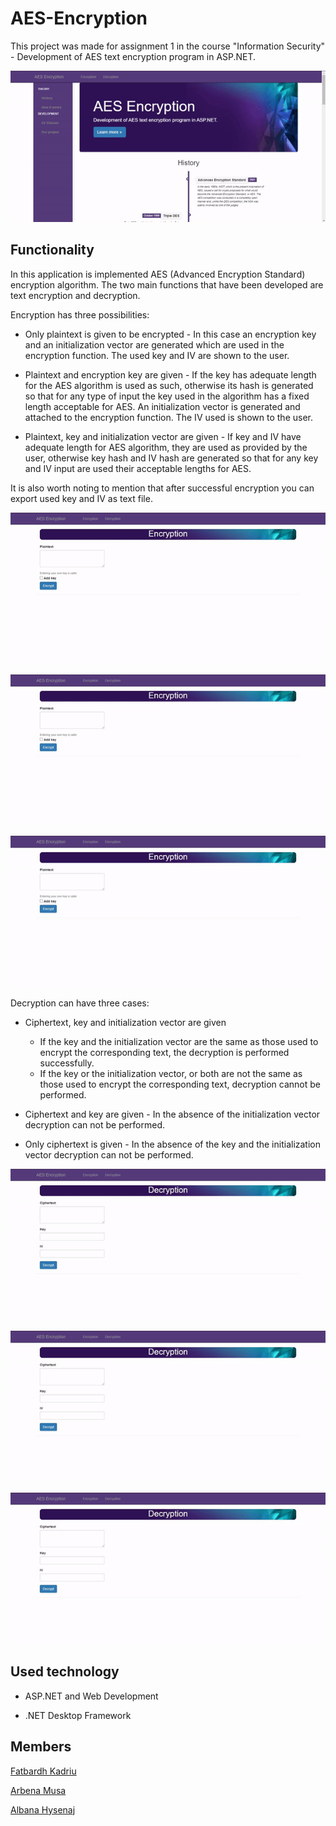 # AES-Encryption

This project was made for assignment 1 in the course "Information Security" - Development of AES text encryption program in ASP.NET.

![Application View](READMEresources/Index.gif)

## Functionality

In this application is implemented AES (Advanced Encryption Standard) encryption algorithm. The two main functions that have been developed are text encryption and decryption.

Encryption has three possibilities:

- Only plaintext is given to be encrypted - In this case an encryption key and an initialization vector are generated which are used in the encryption function. The used key and IV are shown to the user.

- Plaintext and encryption key are given - If the key has adequate length for the AES algorithm is used as such, otherwise its hash is generated so that for any type of input the key used in the algorithm has a fixed length acceptable for AES. An initialization vector is generated and attached to the encryption function. The IV used is shown to the user.

- Plaintext, key and initialization vector are given - If key and IV have adequate length for AES algorithm, they are used as provided by the user, otherwise key hash and IV hash are generated so that for any key and IV input are used their acceptable lengths for AES.

It is also worth noting to mention that after successful encryption you can export used key and IV as text file.

![First encryption case](READMEresources/Encryption_1.gif)

![Second encryption case](READMEresources/Encryption_2.gif)

![Third encryption case](READMEresources/Encryption_3.gif)

Decryption can have three cases:

- Ciphertext, key and initialization vector are given

  - If the key and the initialization vector are the same as those used to encrypt the corresponding text, the decryption is performed successfully.
  - If the key or the initialization vector, or both are not the same as those used to encrypt the corresponding text, decryption cannot be performed.

- Ciphertext and key are given - In the absence of the initialization vector decryption can not be performed.

- Only ciphertext is given - In the absence of the key and the initialization vector decryption can not be performed.

![First decryption case/1](READMEresources/Decryption_1.gif)

![First decryption case/2](READMEresources/Decryption_2.gif)

![Second/third decryption cases](READMEresources/Decryption_3.gif)

## Used technology

- ASP.NET and Web Development

- .NET Desktop Framework

## Members

[Fatbardh Kadriu](https://github.com/FatbardhKadriu)

[Arbena Musa](https://github.com/ArbenaMusa)

[Albana Hysenaj](https://github.com/albanah)
